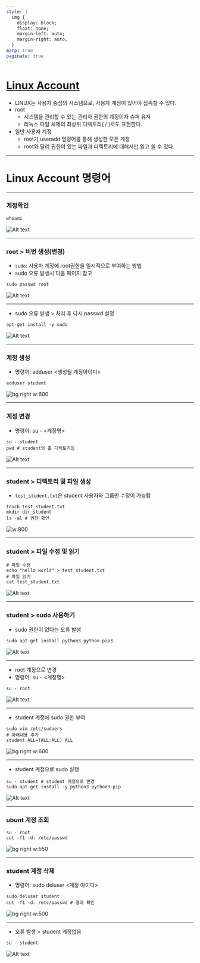 ```yaml
---
style: |
  img {
    display: block;
    float: none;
    margin-left: auto;
    margin-right: auto;
  }
marp: true
paginate: true
---
```

# [Linux Account](https://kbs4674.tistory.com/134)
- LINUX는 사용자 중심의 시스템으로, 사용자 계정이 있어야 접속할 수 있다.
- root
  - 시스템을 관리할 수 있는 관리자 권한의 계정이자 슈퍼 유저
  - 리눅스 파일 체제의 최상위 디렉토리( / )로도 표현한다.
- 일반 사용자 계정
  - root가 useradd 명령어를 통해 생성한 모든 계정
  - root와 달리 권한이 있는 파일과 디렉토리에 대해서만 읽고 쓸 수 있다.
---
# Linux Account 명령어

---
### 계정확인 
```shell
whoami
```
![Alt text](./img/account/image-1.png)

---
### root > 비번 생성(변경)
- `sudo`: 사용자 계정에 root권한을 일시적으로 부여하는 방법
- sudo 오류 발생시 다음 페이지 참고 
```shell
sudo passwd root
```
![Alt text](./img/account/image-7.png)

---
- sudo 오류 발생 > 처리 후 다시 passwd 설정 
```shell
apt-get install -y sudo 
```
![Alt text](./img/account/image-6.png)

---
### 계정 생성 
- 명령어: adduser <생성될 계정아이디>
```shell
adduser student 
```
![bg right w:600](./img/account/image-2.png)

---
### 계정 변경 
- 명령어: su - <계정명>
```shell
su - student
pwd # student의 홈 디렉토리임 
```
![Alt text](./img/account/image-3.png)

---
### student > 디렉토리 및 파일 생성 
- `test_student.txt`은 student 사용자와 그룹만 수정이 가능함 
```shell
touch test_student.txt
mkdir dir_student
ls -al # 권한 확인 
```
![w:800](./img/account/image-4.png)

---
### student > 파일 수정 및 읽기 
```shell
# 파일 수정
echo "hello world" > test_student.txt
# 파일 읽기 
cat test_student.txt
```
![Alt text](./img/account/image-5.png)

---
### student > sudo 사용하기 
- sudo 권한이 없다는 오류 발생 
```shell
sudo apt-get install python3 python-pip3
```
![Alt text](./img/account/image-8.png)

---
- root 계정으로 변경 
- 명령어: su - <계정명>
```shell
su - root
```
![Alt text](./img/account/image-9.png)

---
- student 계정에 sudo 권한 부여 
```shell
sudo vim /etc/sudoers
# 아래내용 추가 
student ALL=(ALL:ALL) ALL
```
![bg right w:600](./img/account/image-10.png)

---
- student 계정으로 sudo 실행 
```shell
su - student # student 계정으로 변경 
sudo apt-get install -y python3 python3-pip 
```
![Alt text](./img/account/image-11.png)

---
### ubunt 계정 조회 
```shell
su - root
cut -f1 -d: /etc/passwd
```
![bg right w:550](./img/account/image-12.png)

---
### student 계정 삭제 
- 명령어: sudo deluser <계정 아이디>
```shell
sudo deluser student
cut -f1 -d: /etc/passwd # 결과 확인 
```
![bg right w:500](./img/account/image-13.png)

---
- 오류 발생 > student 계정없음 
```shell
su - student
```
![Alt text](./img/account/image-14.png)



